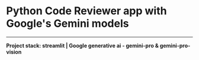 # Python Code Reviewer app with Google's Gemini models
****
**Project stack: streamlit | Google generative ai - gemini-pro & gemini-pro-vision**
